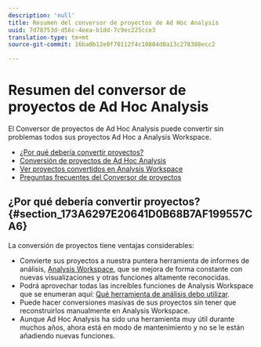```yaml
---
description: 'null'
title: Resumen del conversor de proyectos de Ad Hoc Analysis
uuid: 7d78753d-d56c-4eea-b1dd-7c9ec225cce3
translation-type: tm+mt
source-git-commit: 16ba0b12e0f70112f4c10804d0a13c278388ecc2

---
```



# Resumen del conversor de proyectos de Ad Hoc Analysis

El Conversor de proyectos de Ad Hoc Analysis puede convertir sin problemas todos sus proyectos Ad Hoc a Analysis Workspace.

* [¿Por qué debería convertir proyectos?](/help/analyze/ad-hoc-analysis/c-aha-project-converter/aha2aw-overview.md#section_173A6297E20641D0B68B7AF199557CA6)
* [Conversión de proyectos de Ad Hoc Analysis](/help/analyze/ad-hoc-analysis/c-aha-project-converter/aha2aw-workflow.md#topic_5A55F73488704C5D8E42CDD04B5984DE)
* [Ver proyectos convertidos en Analysis Workspace](/help/analyze/ad-hoc-analysis/c-aha-project-converter/view-projects-workspace.md)
* [Preguntas frecuentes del Conversor de proyectos](/help/analyze/ad-hoc-analysis/c-aha-project-converter/aha2aw-converter-faq.md#topic_8231595303AD403E9322645A63632D57)

## ¿Por qué debería convertir proyectos? {#section_173A6297E20641D0B68B7AF199557CA6}

La conversión de proyectos tiene ventajas considerables:

* Convierte sus proyectos a nuestra puntera herramienta de informes de análisis, [Analysis Workspace](https://marketing.adobe.com/resources/help/es_ES/analytics/analysis-workspace/), que se mejora de forma constante con nuevas visualizaciones y otras funciones altamente reconocidas.
* Podrá aprovechar todas las increíbles funciones de Analysis Workspace que se enumeran aquí: [Qué herramienta de análisis debo utilizar](https://marketing.adobe.com/resources/help/es_ES/reference/which_analytics_tool.html).
* Puede hacer conversiones masivas de sus proyectos sin tener que reconstruirlos manualmente en Analysis Workspace.
* Aunque Ad Hoc Analysis ha sido una herramienta muy útil durante muchos años, ahora está en modo de mantenimiento y no se le están añadiendo nuevas funciones.

